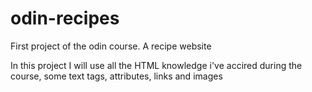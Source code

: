 # odin-recipes
First project of the odin course. A recipe website

In this project I will use all the  HTML knowledge i've accired during the course, some text tags, attributes, links and images

